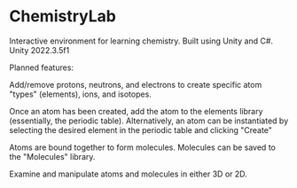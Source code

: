 # ChemistryLab
Interactive environment for learning chemistry. Built using Unity and C#. Unity 2022.3.5f1

Planned features:

Add/remove protons, neutrons, and electrons to create specific atom "types" (elements), ions, and isotopes.

Once an atom has been created, add the atom to the elements library (essentially, the periodic table).
Alternatively, an atom can be instantiated by selecting the desired element in the periodic table and clicking "Create"

Atoms are bound together to form molecules. Molecules can be saved to the "Molecules" library.

Examine and manipulate atoms and molecules in either 3D or 2D.
